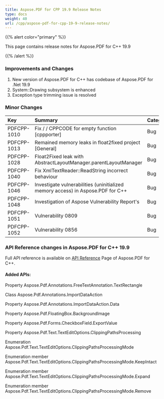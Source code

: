 ```yaml
---
title: Aspose.PDF for CPP 19.9 Release Notes
type: docs
weight: 40
url: /cpp/aspose-pdf-for-cpp-19-9-release-notes/
---
```


{{% alert color="primary" %}} 

This page contains release notes for Aspose.PDF for C++ 19.9

{{% /alert %}} 
### **Improvements and Changes**
1. New version of Aspose.PDF for C++ has codebase of Aspose.PDF for .Net 19.9
1. System::Drawing subsystem is enhanced
1. Exception type trimming issue is resolved
### **Minor Changes**

|**Key**|**Summary**|**Category**|
| :- | :- | :- |
|PDFCPP-1010|Fix / / CPPCODE for empty function [cppporter]|Bug|
|PDFCPP-1013|Remained memory leaks in float2fixed project [General]|Bug|
|PDFCPP-1028|Float2Fixed leak with AbstractLayoutManager.parentLayoutManager|Bug|
|PDFCPP-1040|Fix XmlTextReader::ReadString incorrect behaviour|Bug|
|PDFCPP-1046|Investigate vulnerabilities (uninitialized memory access) in Aspose.PDF for C++|Bug|
|PDFCPP-1048|Investigation of Aspose Vulnerability Report's|Bug|
|PDFCPP-1051|Vulnerability 0809|Bug|
|PDFCPP-1052|Vulnerability 0856|Bug|
### **API Reference changes in Aspose.PDF for C++ 19.9**
Full API reference is available on [API Reference](https://apireference.aspose.com/cpp/pdf/) Page of Aspose.PDF for C++.
#### **Added APIs:**
Property Aspose.Pdf.Annotations.FreeTextAnnotation.TextRectangle               

Class Aspose.Pdf.Annotations.ImportDataAction

Property Aspose.Pdf.Annotations.ImportDataAction.Data

Property Aspose.Pdf.FloatingBox.BackgroundImage

Property Aspose.Pdf.Forms.CheckboxField.ExportValue

Property Aspose.Pdf.Text.TextEditOptions.ClippingPathsProcessing

Enumeration Aspose.Pdf.Text.TextEditOptions.ClippingPathsProcessingMode

Enumeration member Aspose.Pdf.Text.TextEditOptions.ClippingPathsProcessingMode.KeepIntact

Enumeration member Aspose.Pdf.Text.TextEditOptions.ClippingPathsProcessingMode.Expand

Enumeration member Aspose.Pdf.Text.TextEditOptions.ClippingPathsProcessingMode.Remove
